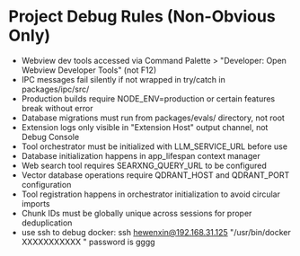 # Project Debug Rules (Non-Obvious Only)

- Webview dev tools accessed via Command Palette > "Developer: Open Webview Developer Tools" (not F12)
- IPC messages fail silently if not wrapped in try/catch in packages/ipc/src/
- Production builds require NODE_ENV=production or certain features break without error
- Database migrations must run from packages/evals/ directory, not root
- Extension logs only visible in "Extension Host" output channel, not Debug Console
- Tool orchestrator must be initialized with LLM_SERVICE_URL before use
- Database initialization happens in app_lifespan context manager
- Web search tool requires SEARXNG_QUERY_URL to be configured
- Vector database operations require QDRANT_HOST and QDRANT_PORT configuration
- Tool registration happens in orchestrator initialization to avoid circular imports
- Chunk IDs must be globally unique across sessions for proper deduplication
- use ssh to debug docker: ssh hewenxin@192.168.31.125 "/usr/bin/docker XXXXXXXXXXX " password is gggg